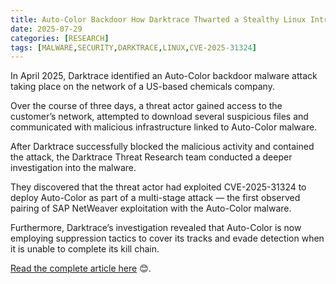 ```yaml
---
title: Auto-Color Backdoor How Darktrace Thwarted a Stealthy Linux Intrusion
date: 2025-07-29
categories: [RESEARCH]
tags: [MALWARE,SECURITY,DARKTRACE,LINUX,CVE-2025-31324]
---
```


In April 2025, Darktrace identified an Auto-Color backdoor malware attack taking place on the network of a US-based chemicals company.

Over the course of three days, a threat actor gained access to the customer’s network, attempted to download several suspicious files and communicated with malicious infrastructure linked to Auto-Color malware.

After Darktrace successfully blocked the malicious activity and contained the attack, the Darktrace Threat Research team conducted a deeper investigation into the malware.

They discovered that the threat actor had exploited CVE-2025-31324 to deploy Auto-Color as part of a multi-stage attack — the first observed pairing of SAP NetWeaver exploitation with the Auto-Color malware.

Furthermore, Darktrace’s investigation revealed that Auto-Color is now employing suppression tactics to cover its tracks and evade detection when it is unable to complete its kill chain.

[Read the complete article here](https://www.darktrace.com/blog/auto-color-backdoor-how-darktrace-thwarted-a-stealthy-linux-intrusion) 😊.